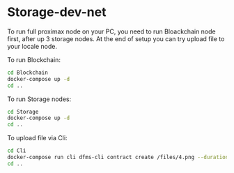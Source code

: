 # Storage-dev-net

To run full proximax node on your PC, you need to run Bloackchain node first, after up 3 storage nodes.
At the end of setup you can try upload file to your locale node.

To run Blockchain:
```bash
cd Blockchain
docker-compose up -d
cd ..
```

To run Storage nodes:
```bash
cd Storage
docker-compose up -d
cd ..
```

To upload file via Cli:
```bash
cd Cli
docker-compose run cli dfms-cli contract create /files/4.png --duration 100000 --replications 1 --verifications 1 --pdp APDP
cd ..
```
